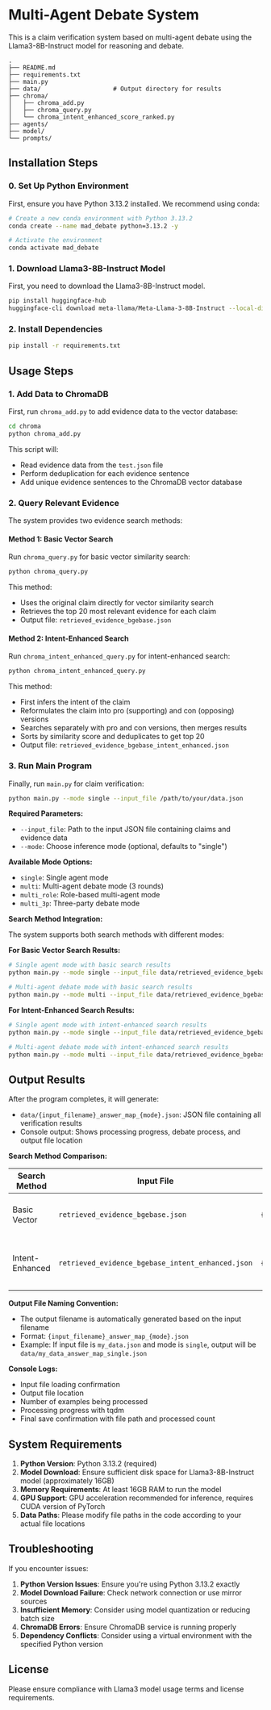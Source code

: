 # Multi-Agent Debate System

This is a claim verification system based on multi-agent debate using the Llama3-8B-Instruct model for reasoning and debate.

```
.
├── README.md
├── requirements.txt
├── main.py
├── data/                    # Output directory for results
├── chroma/
│   ├── chroma_add.py
│   ├── chroma_query.py
│   └── chroma_intent_enhanced_score_ranked.py
├── agents/
├── model/
└── prompts/
```

## Installation Steps

### 0. Set Up Python Environment

First, ensure you have Python 3.13.2 installed. We recommend using conda:

```bash
# Create a new conda environment with Python 3.13.2
conda create --name mad_debate python=3.13.2 -y

# Activate the environment
conda activate mad_debate
```

### 1. Download Llama3-8B-Instruct Model

First, you need to download the Llama3-8B-Instruct model. 

```bash
pip install huggingface-hub
huggingface-cli download meta-llama/Meta-Llama-3-8B-Instruct --local-dir ./model/llama3-8b-instruct
```

### 2. Install Dependencies

```bash
pip install -r requirements.txt
```

## Usage Steps

### 1. Add Data to ChromaDB

First, run `chroma_add.py` to add evidence data to the vector database:

```bash
cd chroma
python chroma_add.py
```

This script will:
- Read evidence data from the `test.json` file
- Perform deduplication for each evidence sentence
- Add unique evidence sentences to the ChromaDB vector database

### 2. Query Relevant Evidence

The system provides two evidence search methods:

#### Method 1: Basic Vector Search
Run `chroma_query.py` for basic vector similarity search:

```bash
python chroma_query.py
```

This method:
- Uses the original claim directly for vector similarity search
- Retrieves the top 20 most relevant evidence for each claim
- Output file: `retrieved_evidence_bgebase.json`

#### Method 2: Intent-Enhanced Search
Run `chroma_intent_enhanced_query.py` for intent-enhanced search:

```bash
python chroma_intent_enhanced_query.py
```

This method:
- First infers the intent of the claim
- Reformulates the claim into pro (supporting) and con (opposing) versions
- Searches separately with pro and con versions, then merges results
- Sorts by similarity score and deduplicates to get top 20
- Output file: `retrieved_evidence_bgebase_intent_enhanced.json`

### 3. Run Main Program

Finally, run `main.py` for claim verification:

```bash
python main.py --mode single --input_file /path/to/your/data.json
```

**Required Parameters:**
- `--input_file`: Path to the input JSON file containing claims and evidence data
- `--mode`: Choose inference mode (optional, defaults to "single")

**Available Mode Options:**
- `single`: Single agent mode
- `multi`: Multi-agent debate mode (3 rounds)
- `multi_role`: Role-based multi-agent mode
- `multi_3p`: Three-party debate mode

**Search Method Integration:**

The system supports both search methods with different modes:

**For Basic Vector Search Results:**
```bash
# Single agent mode with basic search results
python main.py --mode single --input_file data/retrieved_evidence_bgebase.json

# Multi-agent debate mode with basic search results  
python main.py --mode multi --input_file data/retrieved_evidence_bgebase.json
```

**For Intent-Enhanced Search Results:**
```bash
# Single agent mode with intent-enhanced search results
python main.py --mode single --input_file data/retrieved_evidence_bgebase_intent_enhanced.json

# Multi-agent debate mode with intent-enhanced search results
python main.py --mode multi --input_file data/retrieved_evidence_bgebase_intent_enhanced.json
```

## Output Results

After the program completes, it will generate:
- `data/{input_filename}_answer_map_{mode}.json`: JSON file containing all verification results
- Console output: Shows processing progress, debate process, and output file location

**Search Method Comparison:**

| Search Method | Input File | Output Pattern | Description |
|---------------|------------|----------------|-------------|
| Basic Vector | `retrieved_evidence_bgebase.json` | `{filename}_answer_map_{mode}.json` | Direct claim-to-evidence matching |
| Intent-Enhanced | `retrieved_evidence_bgebase_intent_enhanced.json` | `{filename}_answer_map_{mode}.json` | Intent-aware pro/con evidence retrieval |

**Output File Naming Convention:**
- The output filename is automatically generated based on the input filename
- Format: `{input_filename}_answer_map_{mode}.json`
- Example: If input file is `my_data.json` and mode is `single`, output will be `data/my_data_answer_map_single.json`

**Console Logs:**
- Input file loading confirmation
- Output file location
- Number of examples being processed
- Processing progress with tqdm
- Final save confirmation with file path and processed count

## System Requirements

1. **Python Version**: Python 3.13.2 (required)
2. **Model Download**: Ensure sufficient disk space for Llama3-8B-Instruct model (approximately 16GB)
3. **Memory Requirements**: At least 16GB RAM to run the model
4. **GPU Support**: GPU acceleration recommended for inference, requires CUDA version of PyTorch
5. **Data Paths**: Please modify file paths in the code according to your actual file locations

## Troubleshooting

If you encounter issues:

1. **Python Version Issues**: Ensure you're using Python 3.13.2 exactly
2. **Model Download Failure**: Check network connection or use mirror sources
3. **Insufficient Memory**: Consider using model quantization or reducing batch size
4. **ChromaDB Errors**: Ensure ChromaDB service is running properly
5. **Dependency Conflicts**: Consider using a virtual environment with the specified Python version

## License

Please ensure compliance with Llama3 model usage terms and license requirements. 